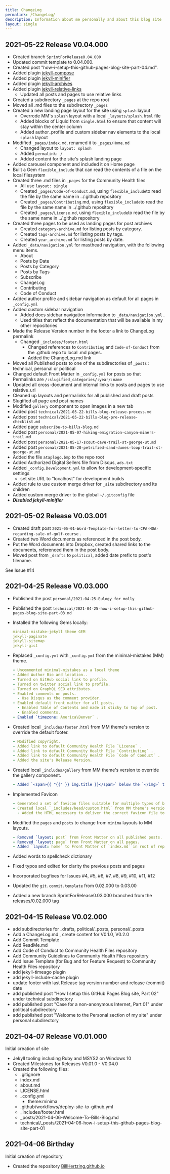 ```yaml
---
title: ChangeLog
permalink: /ChangeLog/
description: Information about me personally and about this blog site
layout: single
---
```


## 2021-05-22 Release V0.04.000

- Created branch `SprintForRelease0.04.000`
- Updated commit template to 0.04.000.
- Created post "how-i-setup-this-github-pages-blog-site-part-04.md".
- Added plugin [jekyll-compose](https://github.com/jekyll/jekyll-compose)
- Added plugin [jekyll-minifier](https://github.com/digitalsparky/jekyll-minifier)
- Added plugin [jekyll-archives](https://jekyll.github.io/jekyll-archives/)
- Added plugin [jekyll-relative-links](https://github.com/benbalter/jekyll-relative-links)
  - Updated all posts and pages to use relative links
- Created a subdirectory `_pages` at the repo root
- Moved all .md files to the subdirectory `_pages`
- Created a new landing page layout for the site using `splash` layout
  - Overrode MM's `splash` layout with a local `_layouts/splash.html` file
  - Added blocks of Liquid from `single.html` to ensure that content will stay within the center column
  - Added author_profile and custom sidebar nav elements to the local `splash` layout
- Modified `_pages/index.md`, renamed it to `_pages/Home.md`
  - Changed layout to `layout: splash`
  - Added `permalink: /`
  - Added content for the site's splash landing page
- Added carousel component and included it on Home page
- Built a Gem `flexible_include` that can read the contents of a file on the local filesystem
- Created three .md files in `_pages` for the Community Health files
  - All use `layout: single`
  - Created `_pages/Code-of-Conduct.md`, using `flexible_include`to read the file by the same name in ../.github repository
  - Created `_pages/Contributing`.md, using `flexible_include`to read the file by the same name in ../.github repository
  - Created `_pages/License.md`, using `flexible_include`to read the file by the same name in ../.github repository
- Created three pages to be used as landing pages for post archives
  - Created `category-archive.md` for listing posts by category.
  - Created `tags-archive.md` for listing posts by tags.
  - Created `year_archive.md` for listing posts by date.
- Added `_data/navigation.yml` for masthead navigation, with the following menu items.
  - About
  - Posts by Date
  - Posts by Category
  - Posts by Tags
  - Subscribe
  - ChangeLog
  - Contributing
  - Code of Conduct
- Added author profile and sidebar navigation as default for all pages in `_config.yml`
- Added custom sidebar navigation
  - Added docs sidebar navigation information to `_data/navigation.yml` .
  - Used titles that reflect the documentation that will be available in my other repositories
- Made the Release Version number in the footer a link to ChangeLog permalink
  - Changed `_includes/footer.html`
    - Changed references to `Contributing` and `Code-of-Conduct` from the .github repo to local .md pages.
    - Added the ChangeLog.md link
- Moved all Published posts to one of the subdirectories of `_posts` : technical, personal or political
- Changed default Front Matter in `_config.yml` for posts so that Permalinks are `/:slugified_categories/:year/:name`
- Updated all cross-document and internal links to posts and pages to use relative_url
- Cleaned up layouts and permalinks for all published and draft posts
- Slugified all page and post names
- Modified `gallery` component to open images in a new tab
- Added post `technical/2021-05-22-bills-blog-release-process.md`
- Added post `technical/2021-05-22-bills-blog-pre-release-checklist.md`
- Added page `subscribe-to-bills-blog.md`
- Added post `personal/2021-05-07-hiking-emigration-canyon-miners-trail.md`
- Added post `personal/2021-05-17-scout-cave-trail-st-george-ut.md`
- Added post `personal/2021-05-20-petrified-sand-dunes-loop-trail-st-george-ut.md`
- Added the file `ataplogo.bmp` to the repo root
- Added Authorized Digital Sellers file from Disqus, `ads.txt`
- Added `_config.Development.yml` to allow for development-specific settings
  - set site.URL to "localhost" for development builds
- Added rule to use custom merge driver for `_site` subdirectory and its children
- Added custom merge driver to the global `~/.gitconfig` file
- ***Disabled jekyll-minifier***

## 2021-05-02 Release V0.03.001

- Created draft post `2021-05-01-Word-Template-for-letter-to-CPA-HOA-regarding-sale-of-golf-course` .
- Created two Word documents as referenced in the post body.
- Put the Word documents into Dropbox, created shared links to the documents, referenced them in the post body.
- Moved post from `_drafts` to `political`, added date prefix to post's filename.

See Issue #14

## 2021-04-25 Release V0.03.000

- Published the post `personal/2021-04-25-Eulogy for molly`
- Published the post `technical/2021-04-25-how-i-setup-this-github-pages-blog-site-part-03.md`
- Installed the following Gems locally:

  ```yml
  minimal-mistake-jekyll theme GEM
  jekyll-paginate
  jekyll-sitemap
  jekyll-gist
  ```

- Replaced `_config.yml` with `_config.yml` from the minimal-mistakes (MM) theme.

  ```yml
  - Uncommented minimal-mistakes as a local theme
  - Added Author Bio and location..
  - Turned on GitHub social link to profile.
  - Turned on twitter social link to profile.
  - Turned on GraphQL SEO attributes.
  - Enabled comments on posts.
    - Use Disqus as the comment provider.
  - Enabled default front matter for all posts.
    - Enabled Table of Contents and made it sticky to top of post.
    - Enabled comments.
  - Enabled `timezone: America\Denver` .
  ```

- Created local `_includes/footer.html` from MM theme's version to override the default footer.

  ```yml
  - Modified copyright.
  - Added link to default Community Health File `License` .
  - Added link to default Community Health File `Contributing` .
  - Added link to default Community Health File `Code of Conduct` .
  - Added the site's Release Version.
  ```

- Created local `_includes/gallery` from MM theme's version to override the gallery component.

  ```yml
  - Added `<span>{{ "{{" }} img.title }}</span>` below the `</img>` tag to provide a caption. *Note: will be upgraded to be responsive in a later revision*
  ```

- Implemented Favicon

  ```yml
  - Generated a set of favicon files suitable for multiple types of browsers, placed them into root of the repo.
  - Created local `_includes/head/custom.html` from MM theme's version to include custom favicon HTML information.
    - Added the HTML necessary to deliver the correct favicon file to multiple types of browsers.
  ```

- Modified the `pages` and `posts` to change from `minima` layouts to MM layouts.

  ```yml
  - Removed `layout: post` from Front Matter on all published posts.
  - Removed `layout: page` from Front Matter on all pages.
  - Added `layout: home` to Front Matter of `index.md` in root of repo (this is the site's landing page)
  ```

- Added words to spellcheck dictionary
- Fixed typos and edited for clarity the previous posts and pages
- Incorporated bugfixes for Issues #4, #5, #6, #7, #8, #9, #10, #11, #12

- Updated the `git.commit.template` from 0.02.000 to 0.03.00
- Added a new branch SprintForRelease0.03.000 branched from the releases/0.02.000 tag

## 2021-04-15 Release V0.02.000

- add subdirectories for _drafts, political/_posts, personal/_posts
- Add a ChangeLog.md , create content for V0.1.0, V0.2.0
- Add Commit Template
- Add ReadMe.md
- Add Code of Conduct to Community Health Files repository
- Add Community Guidelines  to Community Health Files repository
- Add Issue Template (for Bug and for Feature Request) to Community Health Files repository
- add jekyll-timeago plugin
- add jekyll-include-cache plugin
- update footer with last Release tag version number and release (commit) date
- add published post "How I setup this GitHub Pages Blog site, Part 02" under technical subdirectory
- add published post "Case for a non-anonymous Internet, Part 01" under political subdirectory
- add published post "Welcome to the Personal section of my site" under personal subdirectory

## 2021-04-07 Release V0.01.000

Initial creation of site

- Jekyll tooling including Ruby and MSYS2 on Windows 10
- Created Milestones for Releases V0.01.0 - V0.04.0
- Created the following files:
  - .gitignore
  - index.md
  - about.md
  - LICENSE.html
  - _config.yml
    - theme:minima
  - .github/workflows/deploy-site-to-github.yml
  - _includes/footer.html
  - _posts/2021-04-06-Welcome-To-Bills-Blog.md
  - technical/_posts/2021-04-06-how-i-setup-this-github-pages-blog-site-part-01
  
## 2021-04-06 Birthday

Initial creation of repository

- Created the repository [BillHertzing.github.io](https://github.com/BillHertzing/BillHertzing.github.io)
